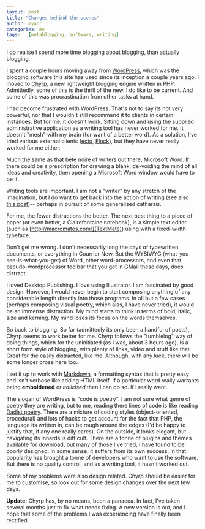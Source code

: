 ```yaml
---
layout: post
title: "Changes behind the scenes"
author: myabc
categories: me
tags:   [metablogging, software, writing]
---
```



I do realise I spend more time blogging about blogging, than actually blogging.

I spent a couple hours moving away from [WordPress](http://wordpress.org/),
which was the blogging software this site has used since its inception a couple
years ago. I moved to [Chyrp](http://chyrp.net/), a new lightweight blogging
engine written in PHP. Admittedly, some of this is the thrill of the new. I do
like to be current. And some of this was procrastination from other tasks at
hand.

I had become frustrated with WordPress. That's not to say its not very powerful,
nor that I wouldn't still recommend it to clients in certain instances. But for
me, it doesn't work. Sitting down and using the supplied administrative
application as a writing tool has never worked for me. It doesn't "mesh" with my
brain (for want of a better word). As a solution, I've tried various external
clients ([ecto](/me/2006/01/21/quick-test-message.html),
[Flock](/me/2005/12/29/using-flock.html)), but they have never really worked for
me either.

Much the same as that bête noire of writers out there, Microsoft Word. If
there could be a prescription for drawing a blank, de-voiding the mind of all
ideas and creativity, then opening a Microsoft Word window would have to be it.

Writing tools are important. I am not a "writer" by any stretch of the
imagination, but I do want to get back into the action of writing (see also
[this post](/me/2008/01/25/new-year-new-start-and-finish.html))-- perhaps in
pursuit of some generalised catharsis.

For me, the fewer distractions the better. The next best thing to a piece of
paper (or even better, a Clairefontaine notebook), is a simple text editor (such
as [http://macromates.com/](TextMate)) using with a fixed-width typeface.

Don't get me wrong. I don't necessarily long the days of typewritten documents,
or everything in Courrier New. But the WYSIWYG (what-you-see-is-what-you-get) of
Word, other word-processors, and even that pseudo-wordprocessor toolbar that you
get in GMail these days, does distract.

I loved Desktop Publishing. I love using Illustrator. I am fascinated by good
design. However, I would never begin to start composing anything of any
considerable length directly into those programs. In all but a few cases
(perhaps composing visual poetry, which alas, I have never tried), it would be
an immense distraction. My mind starts to think in terms of bold, italic, size
and kerning. My mind loses its focus on the words themselves.

So back to blogging. So far (admittedly its only been a handful of posts), Chyrp
seems to work better for me. Chyrp follows the "tumblelog" way of doing things,
which for the uninitiated (as I was, about 3 hours ago), is a short form style
of blogging, with plenty of links, video and stuff like that. Great for the
easily distracted, like me. Although, with any luck, there will be some longer
prose here too.

I set it up to work with
[Markdown](http://daringfireball.net/projects/markdown), a formatting syntax
that is pretty easy and isn't verbose like adding HTML itself. If a particular
word really warrants being **emboldened** or *italicised* then I can do so. If I
really want.

The slogan of WordPress is "code is poetry". I am not sure what genre of poetry
they are writing, but to me, reading there lines of code is like reading
[Dadist poetry](http://en.wikipedia.org/wiki/Dada). There are a mixture of coding styles
(object-oriented, procedural) and lots of hacks to get account for the fact that
PHP, the language its written in, can be rough around the edges (I'd be happy to
justify that, if any one really cares). On the outside, it looks elegant, but
navigating its innards is difficult. There are a tonne of plugins and themes
available for download, but many of those I've tried, I have found to be poorly
designed. In some sense, it suffers from its own success, in that popularity has
brought a tonne of developers who want to use the software. But there is no
quality control, and as a writing tool, it hasn't worked out.

Some of my problems were also design related. Chyrp should be easier for me to
customise, so look out for some design changes over the next few days.

**Update:** Chyrp has, by no means, been a panacea. In fact, I've taken several
months just to fix what needs fixing. A new version is out, and I hope that some
of the problems I was experiencing have finally been rectified.
